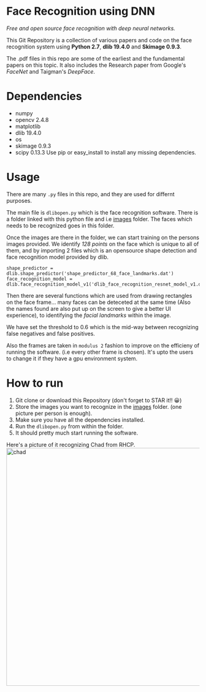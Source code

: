 # Face Recognition using DNN

*Free and open source face recognition with deep neural networks.*

This Git Repository is a collection of various papers and code on the face recognition system using **Python 2.7**, **dlib 19.4.0** and **Skimage 0.9.3**.

The .pdf files in this repo are some of the earliest and the fundamental papers on this topic. It also includes the Research paper from Google's *FaceNet* and Taigman's *DeepFace*.

# Dependencies
* numpy
* opencv 2.4.8
* matplotlib
* dlib 19.4.0
* os
* skimage 0.9.3
* scipy 0.13.3
Use pip or easy_install to install any missing dependencies.

# Usage
There are many `.py` files in this repo, and they are used for differnt purposes.

The main file is `dlibopen.py` which is the face recognition software. There is a folder linked with this python file and i.e [images](/images) folder. The faces which needs to be recognized goes in this folder.

Once the images are there in the folder, we can start training on the persons images provided. We identify *128 points* on the face which is unique to all of them, and by importing 2 files which is an opensource shape detection and face recognition model provided by dlib.
```
shape_predictor = dlib.shape_predictor('shape_predictor_68_face_landmarks.dat')
face_recognition_model = dlib.face_recognition_model_v1('dlib_face_recognition_resnet_model_v1.dat')
```

Then there are several functions which are used from drawing rectangles on the face frame... many faces can be deteceted at the same time (Also the names found are also put up on the screen to give a better UI experience), to identifying the *facial landmarks* within the image. 

We have set the threshold to 0.6 which is the mid-way between recognizing false negatives and false positives.

Also the frames are taken in `modulus 2` fashion to improve on the efficieny of running the software. (i.e every other frame is chosen). It's upto the users to change it if they have a gpu environment system.

# How to run
1. Git clone or download this Repository (don't forget to STAR it!! 😀)
2. Store the images you want to recognize in the [images](/images) folder. (one picture per person is enough).
3. Make sure you have all the dependencies installed.
4. Run the `dlibopen.py` from within the folder.
5. It should pretty much start running the software.

Here's a picture of it recognizing Chad from RHCP.
<img width="621" alt="chad" src="https://user-images.githubusercontent.com/12717969/29740532-3bd14a0a-8a76-11e7-9067-ae50c79f2dde.png">